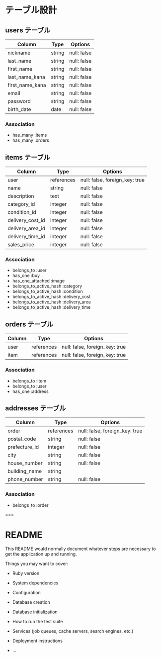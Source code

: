 # テーブル設計

## users テーブル

| Column         | Type   | Options     |
| -------------- | ------ | ----------- |
| nickname       | string | null: false |
| last_name      | string | null: false |
| first_name     | string | null: false |
| last_name_kana | string | null: false |
| first_name_kana| string | null: false |
| email          | string | null: false |
| password       | string | null: false |
| birth_date     | date   | null: false |

### Association
- has_many :items
- has_many :orders


## items テーブル

| Column           | Type       | Options                        |
| ---------------- | -----------| ------------------------------ |
| user             | references | null: false, foreign_key: true |
| name             | string     | null: false                    |
| description      | text       | null: false                    |
| category_id      | integer    | null: false                    |
| condition_id     | integer    | null: false                    |
| delivery_cost_id | integer    | null: false                    |
| delivery_area_id | integer    | null: false                    |
| delivery_time_id | integer    | null: false                    |
| sales_price      | integer    | null: false                    |

### Association
- belongs_to :user
- has_one :buy
- has_one_attached :image
- belongs_to_active_hash :category
- belongs_to_active_hash :condition
- belongs_to_active_hash :delivery_cost
- belongs_to_active_hash :delivery_area
- belongs_to_active_hash :delivery_time


## orders テーブル

| Column           | Type       | Options                        |
| ---------------- | -----------| ------------------------------ |
| user             | references | null: false, foreign_key: true |
| item             | references | null: false, foreign_key: true |

### Association
- belongs_to :item
- belongs_to :user
- has_one :address


## addresses テーブル

| Column         | Type       | Options                        |
| -------------- | -----------| ------------------------------ |
| order          | references | null: false, foreign_key: true |
| postal_code    | string     | null: false                    |
| prefecture_id  | integer    | null: false                    |
| city           | string     | null: false                    |
| house_number   | string     | null: false                    |
| building_name  | string     |                                |
| phone_number   | string     | null: false                    |


### Association
- belongs_to :order


===
# README

This README would normally document whatever steps are necessary to get the
application up and running.

Things you may want to cover:

* Ruby version

* System dependencies

* Configuration

* Database creation

* Database initialization

* How to run the test suite

* Services (job queues, cache servers, search engines, etc.)

* Deployment instructions

* ...
